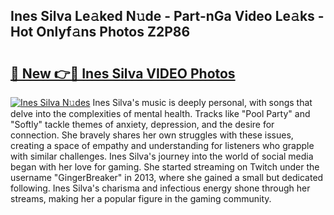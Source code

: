 ## Ines Silva Le𝚊ked N𝚞de - Part-nGa Video Le𝚊ks - Hot Onlyf𝚊ns Photos Z2P86

# <h2><a href="http://ab33461.deff.icu/?id=Ines+Silva">🔗 New 👉🔴 Ines Silva VIDEO Photos</a></h2>

[![Ines Silva N𝚞des](https://i.imgur.com/rIISA9y.gif)](http://ab33461.deff.icu/?id=Ines+Silva)
Ines Silva's music is deeply personal, with songs that delve into the complexities of mental health. Tracks like "Pool Party" and "Softly" tackle themes of anxiety, depression, and the desire for connection. She bravely shares her own struggles with these issues, creating a space of empathy and understanding for listeners who grapple with similar challenges. Ines Silva's journey into the world of social media began with her love for gaming. She started streaming on Twitch under the username "GingerBreaker" in 2013, where she gained a small but dedicated following. Ines Silva's charisma and infectious energy shone through her streams, making her a popular figure in the gaming community.
